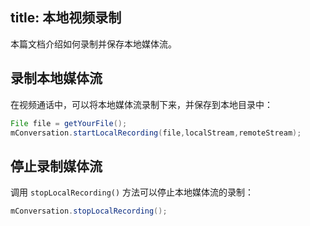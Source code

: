 title: 本地视频录制
---

本篇文档介绍如何录制并保存本地媒体流。

 
## 录制本地媒体流

在视频通话中，可以将本地媒体流录制下来，并保存到本地目录中：

```java
File file = getYourFile();
mConversation.startLocalRecording(file,localStream,remoteStream);
```

## 停止录制媒体流

调用 `stopLocalRecording()` 方法可以停止本地媒体流的录制：

```java
mConversation.stopLocalRecording();
```
